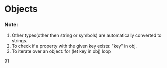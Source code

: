 # Objects

### Note:

1. Other types(other then string or symbols) are automatically converted to strings.
2. To check if a property with the given key exists: "key" in obj.
3. To iterate over an object: for (let key in obj) loop

91
